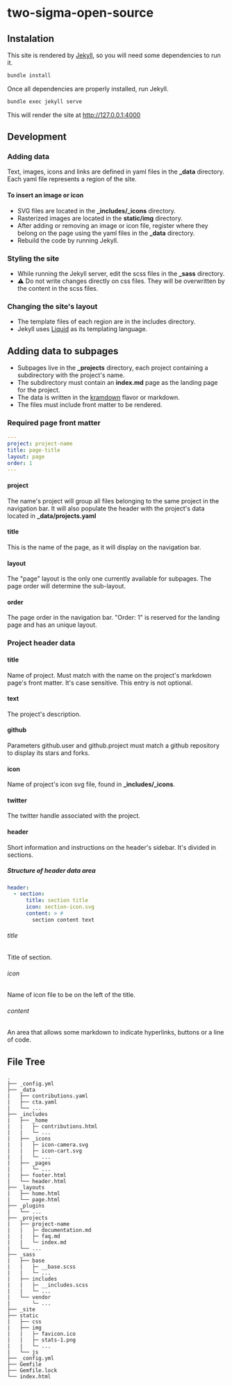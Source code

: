 # two-sigma-open-source

## Instalation

This site is rendered by [Jekyll](https://jekyllrb.com), so you will need some dependencies to run it.

```bash
bundle install
```

Once all dependencies are properly installed, run Jekyll.

```bash
bundle exec jekyll serve
```

 This will render the site at http://127.0.0.1:4000

 ## Development
 ### Adding data
 Text, images, icons and links are defined in yaml files in the **_data** directory.
 Each yaml file represents a region of the site.

 #### To insert an image or icon
 - SVG files are located in the **_includes/_icons** directory.
 - Rasterized images are located in the **static/img** directory.
 - After adding or removing an image or icon file, register where they belong on the page using the yaml files in the **_data** directory.
 - Rebuild the code by running Jekyll.

 ### Styling the site
 - While running the Jekyll server, edit the scss files in the **_sass** directory.
 - :warning: Do not write changes directly on css files. They will be overwritten by the content in the scss files.

 ### Changing the site's layout
 - The template files of each region are in the includes directory.
 - Jekyll uses [Liquid](https://shopify.github.io/liquid) as its templating language.

## Adding data to subpages

- Subpages live in the **_projects** directory, each project containing a subdirectory with the project's name.
- The subdirectory must contain an **index.md** page as the landing page for the project.
- The data is written in the [kramdown](https://kramdown.gettalong.org/) flavor or markdown.
- The files must include front matter to be rendered.

### Required page front matter

```yaml
---
project: project-name
title: page-title
layout: page
order: 1
---
```
#### project
The name's project will group all files belonging to the same project in the navigation bar. It will also populate the header with the project's data located in **_data/projects.yaml**

#### title
This is the name of the page, as it will display on the navigation bar.

#### layout
The "page" layout is the only one currently available for subpages. The page order will determine the sub-layout.

#### order
The page order in the navigation bar. "Order: 1" is reserved for the landing page and has an unique layout.

### Project header data

#### title
Name of project. Must match with the name on the project's markdown page's front matter. It's case sensitive. This entry is not optional.

#### text
The project's description.

#### github
Parameters github.user and github.project must match a github repository to display its stars and forks.

#### icon
Name of project's icon svg file, found in **_includes/_icons**.

#### twitter
The twitter handle associated with the project.

#### header
Short information and instructions on the header's sidebar. It's divided in sections.

##### Structure of header data area

```yaml
header:
  - section:
      title: section title
      icon: section-icon.svg
      content: > #
        section content text
```

###### title
Title of section.

###### icon
Name of icon file to be on the left of the title.

###### content
An area that allows some markdown to indicate hyperlinks, buttons or a line of code.

## File Tree

```
.
├── _config.yml
├── _data
|   ├── contributions.yaml
|   ├── cta.yaml
|   └── ...
├── _includes
|   ├── _home
|   |   ├─ contributions.html
|   |   └─ ...
|   ├── _icons
|   |   ├─ icon-camera.svg
|   |   ├─ icon-cart.svg
|   |   └─ ...
|   ├── _pages
|   |   └─ ...
|   ├── footer.html
|   └── header.html
├── _layouts
|   ├── home.html
|   └── page.html
├── _plugins
|   └── ...
├── _projects
|   ├── project-name
|   |   ├─ documentation.md
|   |   ├─ faq.md
|   |   └─ index.md
|   └── ...
├── _sass
|   ├── base
|   |   ├─ __base.scss
|   |   └─ ...
|   ├── includes
|   |   ├─ __includes.scss
|   |   └─ ...
|   └── vendor
|       └─ ...
├── _site
├── static
|   ├── css
|   ├── img
|   |   ├─ favicon.ico
|   |   ├─ stats-1.png
|   |   └─ ...
|   └── js
├── _config.yml
├── Gemfile
├── Gemfile.lock
└── index.html
```

